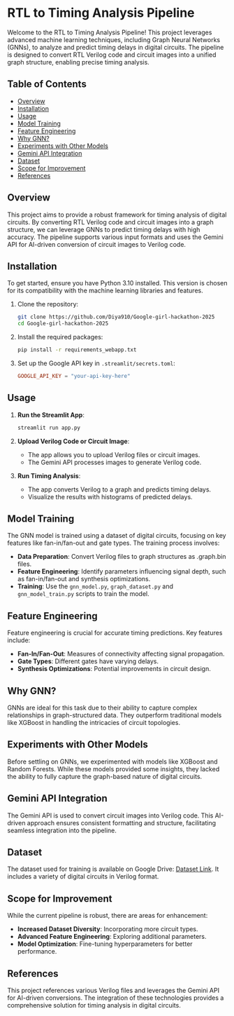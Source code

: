# RTL to Timing Analysis Pipeline

Welcome to the RTL to Timing Analysis Pipeline! This project leverages advanced machine learning techniques, including Graph Neural Networks (GNNs), to analyze and predict timing delays in digital circuits. The pipeline is designed to convert RTL Verilog code and circuit images into a unified graph structure, enabling precise timing analysis.

## Table of Contents

- [Overview](#overview)
- [Installation](#installation)
- [Usage](#usage)
- [Model Training](#model-training)
- [Feature Engineering](#feature-engineering)
- [Why GNN?](#why-gnn)
- [Experiments with Other Models](#experiments-with-other-models)
- [Gemini API Integration](#gemini-api-integration)
- [Dataset](#dataset)
- [Scope for Improvement](#scope-for-improvement)
- [References](#references)

## Overview

This project aims to provide a robust framework for timing analysis of digital circuits. By converting RTL Verilog code and circuit images into a graph structure, we can leverage GNNs to predict timing delays with high accuracy. The pipeline supports various input formats and uses the Gemini API for AI-driven conversion of circuit images to Verilog code.

## Installation

To get started, ensure you have Python 3.10 installed. This version is chosen for its compatibility with the machine learning libraries and features.

1. Clone the repository:
   ```bash
   git clone https://github.com/Diya910/Google-girl-hackathon-2025
   cd Google-girl-hackathon-2025
   ```

2. Install the required packages:
   ```bash
   pip install -r requirements_webapp.txt
   ```

3. Set up the Google API key in `.streamlit/secrets.toml`:
   ```toml
   GOOGLE_API_KEY = "your-api-key-here"
   ```

## Usage

1. **Run the Streamlit App**:
   ```bash
   streamlit run app.py
   ```

2. **Upload Verilog Code or Circuit Image**:
   - The app allows you to upload Verilog files or circuit images.
   - The Gemini API processes images to generate Verilog code.

3. **Run Timing Analysis**:
   - The app converts Verilog to a graph and predicts timing delays.
   - Visualize the results with histograms of predicted delays.

## Model Training

The GNN model is trained using a dataset of digital circuits, focusing on key features like fan-in/fan-out and gate types. The training process involves:

- **Data Preparation**: Convert Verilog files to graph structures as .graph.bin files.
- **Feature Engineering**: Identify parameters influencing signal depth, such as fan-in/fan-out and synthesis optimizations.
- **Training**: Use the `gnn_model.py`, `graph_dataset.py` and `gnn_model_train.py` scripts to train the model.

## Feature Engineering

Feature engineering is crucial for accurate timing predictions. Key features include:

- **Fan-In/Fan-Out**: Measures of connectivity affecting signal propagation.
- **Gate Types**: Different gates have varying delays.
- **Synthesis Optimizations**: Potential improvements in circuit design.

## Why GNN?

GNNs are ideal for this task due to their ability to capture complex relationships in graph-structured data. They outperform traditional models like XGBoost in handling the intricacies of circuit topologies.

## Experiments with Other Models

Before settling on GNNs, we experimented with models like XGBoost and Random Forests. While these models provided some insights, they lacked the ability to fully capture the graph-based nature of digital circuits.

## Gemini API Integration

The Gemini API is used to convert circuit images into Verilog code. This AI-driven approach ensures consistent formatting and structure, facilitating seamless integration into the pipeline.

## Dataset

The dataset used for training is available on Google Drive: [Dataset Link](https://drive.google.com/drive/folders/1IVbEQ0au1zKZfHPNpyV1ZyT_2nHAF4pz?usp=sharing). It includes a variety of digital circuits in Verilog format.

## Scope for Improvement

While the current pipeline is robust, there are areas for enhancement:

- **Increased Dataset Diversity**: Incorporating more circuit types.
- **Advanced Feature Engineering**: Exploring additional parameters.
- **Model Optimization**: Fine-tuning hyperparameters for better performance.

## References

This project references various Verilog files and leverages the Gemini API for AI-driven conversions. The integration of these technologies provides a comprehensive solution for timing analysis in digital circuits. 